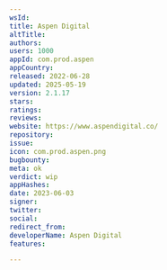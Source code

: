 ```yaml
---
wsId: 
title: Aspen Digital
altTitle: 
authors: 
users: 1000
appId: com.prod.aspen
appCountry: 
released: 2022-06-28
updated: 2025-05-19
version: 2.1.17
stars: 
ratings: 
reviews: 
website: https://www.aspendigital.co/
repository: 
issue: 
icon: com.prod.aspen.png
bugbounty: 
meta: ok
verdict: wip
appHashes: 
date: 2023-06-03
signer: 
twitter: 
social: 
redirect_from: 
developerName: Aspen Digital
features: 

---
```



